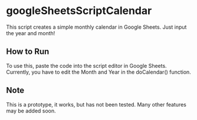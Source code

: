 # googleSheetsScriptCalendar
This script creates a simple monthly calendar in Google Sheets. Just input the year and month!

## How to Run
To use this, paste the code into the script editor in Google Sheets. Currently, you have to edit the Month and Year in the doCalendar() function.

## Note
This is a prototype, it works, but has not been tested. Many other features may be added soon.
